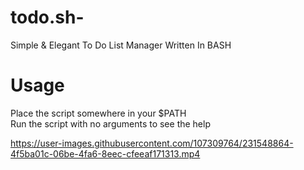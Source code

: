 # todo.sh-
Simple &amp; Elegant To Do List Manager Written In BASH

# Usage
Place the script somewhere in your $PATH <br>
Run the script with no arguments to see the help

   


https://user-images.githubusercontent.com/107309764/231548864-4f5ba01c-06be-4fa6-8eec-cfeeaf171313.mp4

